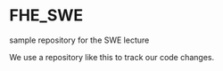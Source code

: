 # FHE_SWE
sample repository for the SWE lecture

We use a repository like this to track our code changes.

